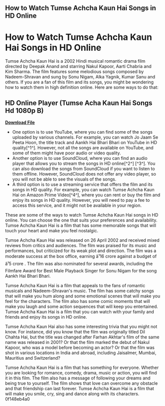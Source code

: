 ## How to Watch Tumse Achcha Kaun Hai Songs in HD Online

  
# How to Watch Tumse Achcha Kaun Hai Songs in HD Online
 
Tumse Achcha Kaun Hai is a 2002 Hindi musical romantic drama film directed by Deepak Anand and starring Nakul Kapoor, Aarti Chabria and Kim Sharma. The film features some melodious songs composed by Nadeem-Shravan and sung by Sonu Nigam, Alka Yagnik, Kumar Sanu and others. If you are a fan of this film and its songs, you might be wondering how to watch them in high definition online. Here are some ways to do that:
 
## HD Online Player (Tumse Acha Kaun Hai Songs Hd 1080p B)


[**Download File**](https://www.google.com/url?q=https%3A%2F%2Ftlniurl.com%2F2tK3Xe&sa=D&sntz=1&usg=AOvVaw3NjT3ydGISfT-ZAy53vX0d)

 
- One option is to use YouTube, where you can find some of the songs uploaded by various channels. For example, you can watch Jo Jaam Se Peeta Hoon, the title track and Aankh Hai Bhari Bhari on YouTube in HD quality[^1^]. However, not all the songs are available on YouTube, and some of them might have poor audio or video quality.
- Another option is to use SoundCloud, where you can find an audio player that allows you to stream the songs in HD online[^2^] [^3^]. You can also download the songs from SoundCloud if you want to listen to them offline. However, SoundCloud does not offer any video player, so you will not be able to see the visuals of the songs.
- A third option is to use a streaming service that offers the film and its songs in HD quality. For example, you can watch Tumse Achcha Kaun Hai on Amazon Prime Video[^4^], where you can rent or buy the film and enjoy its songs in HD quality. However, you will need to pay a fee to access this service, and it might not be available in your region.

These are some of the ways to watch Tumse Achcha Kaun Hai songs in HD online. You can choose the one that suits your preferences and availability. Tumse Achcha Kaun Hai is a film that has some memorable songs that will touch your heart and make you feel nostalgic.
  
Tumse Achcha Kaun Hai was released on 26 April 2002 and received mixed reviews from critics and audiences. The film was praised for its music and performances, but criticized for its weak plot and direction. The film was a moderate success at the box office, earning â¹16 crore against a budget of â¹5 crore . The film was also nominated for several awards, including the Filmfare Award for Best Male Playback Singer for Sonu Nigam for the song Aankh Hai Bhari Bhari.
 
Tumse Achcha Kaun Hai is a film that appeals to the fans of romantic musicals and Nadeem-Shravan's music. The film has some catchy songs that will make you hum along and some emotional scenes that will make you feel for the characters. The film also has some comic moments that will make you laugh and some action sequences that will keep you entertained. Tumse Achcha Kaun Hai is a film that you can watch with your family and friends and enjoy its songs in HD online.
  
Tumse Achcha Kaun Hai also has some interesting trivia that you might not know. For instance, did you know that the film was originally titled Dil Chahta Hai, but the title was changed after Farhan Akhtar's film of the same name was released in 2001? Or that the film marked the debut of Nakul Kapoor, who was a model before becoming an actor? Or that the film was shot in various locations in India and abroad, including Jaisalmer, Mumbai, Mauritius and Switzerland?
 
Tumse Achcha Kaun Hai is a film that has something for everyone. Whether you are looking for romance, comedy, drama, music or action, you will find it in this film. The film also has a message of following your dreams and being true to yourself. The film shows that love can overcome any obstacle and that friendship can last forever. Tumse Achcha Kaun Hai is a film that will make you smile, cry, sing and dance along with its characters.
 0f148eb4a0
